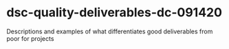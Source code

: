 # dsc-quality-deliverables-dc-091420
Descriptions and examples of what differentiates good deliverables from poor for projects
